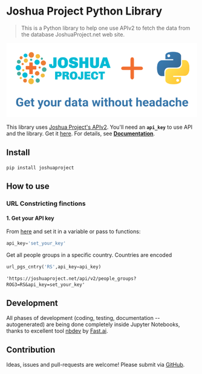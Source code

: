 # Joshua Project Python Library
> This is a Python library to help one use APIv2 to fetch the data from the database JoshuaProject.net web site.


![](logo-800x300.png)

This library uses [Joshua Project's APIv2](https://joshuaproject.net/api/v2).
You'll need an **`api_key`** to use API and the library. Get it [here](https://joshuaproject.net/api/v2).
For details, see [**Documentation**](https://joshuaproject.net/api/v2/documentation).

## Install

`pip install joshuaproject`

## How to use

### URL Constricting finctions

#### 1. Get your API key

From [here](https://joshuaproject.net/api/v2) and set it in a variable or pass to functions:

```python
api_key='set_your_key'
```

Get all people groups in a specific country. Countries are encoded 

```python
url_pgs_cntry('RS',api_key=api_key)
```




    'https://joshuaproject.net/api/v2/people_groups?ROG3=RS&api_key=set_your_key'



## Development

All phases of development (coding, testing, documentation -- autogenerated) are being done completely inside Jupyter Notebooks, thanks to excellent tool [nbdev](https://www.fast.ai/2019/12/02/nbdev/) by [Fast.ai](https://www.fast.ai/).

## Contribution

Ideas, issues and pull-requests are welcome! Please submit via [GitHub](https://github.com/kdorichev/joshuaproject).
